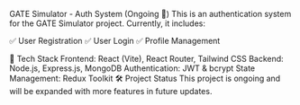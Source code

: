 GATE Simulator - Auth System (Ongoing 🚧)
This is an authentication system for the GATE Simulator project. Currently, it includes:

✅ User Registration
✅ User Login
✅ Profile Management

🚀 Tech Stack
Frontend: React (Vite), React Router, Tailwind CSS
Backend: Node.js, Express.js, MongoDB
Authentication: JWT & bcrypt
State Management: Redux Toolkit
🛠 Project Status
This project is ongoing and will be expanded with more features in future updates.
